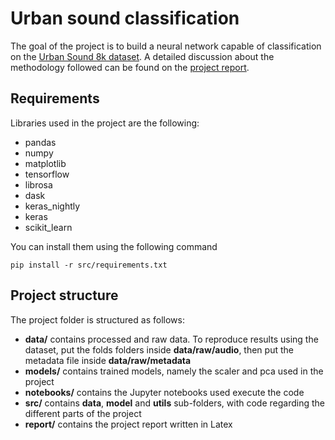 # Urban sound classification

The goal of the project is to build a neural network capable of classification on the [Urban Sound 8k dataset](https://urbansounddataset.weebly.com/urbansound8k.html).
A detailed discussion about the methodology followed can be found on the [project report](https://github.com/tomfran/urban-sound-classification/blob/main/report/report.pdf).

## Requirements
Libraries used in the project are the following:
- pandas
- numpy
- matplotlib
- tensorflow
- librosa
- dask
- keras_nightly
- keras
- scikit_learn

You can install them using the following command
```[shell]
pip install -r src/requirements.txt
```

## Project structure

The project folder is structured as follows:
- **data/** contains processed and raw data. To reproduce results using the dataset, 
put the folds folders inside **data/raw/audio**, then put the metadata file inside **data/raw/metadata**
- **models/** contains trained models, namely the scaler and pca used in the project
- **notebooks/** contains the Jupyter notebooks used execute the code
- **src/** contains **data**, **model** and **utils** sub-folders, with code regarding the different parts 
of the project
- **report/** contains the project report written in Latex

